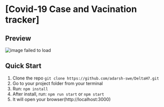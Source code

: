 # [Covid-19 Case and Vacination tracker]

## Preview
![image failed to load](https://media.discordapp.net/attachments/761764308878884898/818154930875531274/screenshot-localhost-3000-1615133711771.png?width=431&height=572)
## Quick Start

1.  Clone the repo `git clone https://github.com/adarsh-swe/DeltaH7.git`
2.  Go to your project folder from your terminal
3.  Run: `npm install`
4.  After install, run: `npm run start` or `npm start`
5.  It will open your browser(http://localhost:3000)
